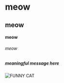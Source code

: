 # meow
## meow
#### meow
###### meow

##### meaningful message here

![FUNNY CAT](https://i.ytimg.com/vi/rvX8cS-v2XM/maxresdefault.jpg)

